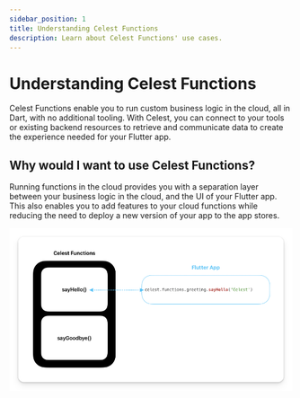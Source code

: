 ```yaml
---
sidebar_position: 1
title: Understanding Celest Functions
description: Learn about Celest Functions' use cases.
---
```


# Understanding Celest Functions

Celest Functions enable you to run custom business logic in the cloud, all in Dart, with no additional tooling. With Celest, you can connect to your tools or existing backend resources to retrieve and communicate data to create the experience needed for your Flutter app. 

## Why would I want to use Celest Functions?

Running functions in the cloud provides you with a separation layer between your business logic in the cloud, and the UI of your Flutter app. This also enables you to add features to your cloud functions while reducing the need to deploy a new version of your app to the app stores.

![Functions](img/function.png)